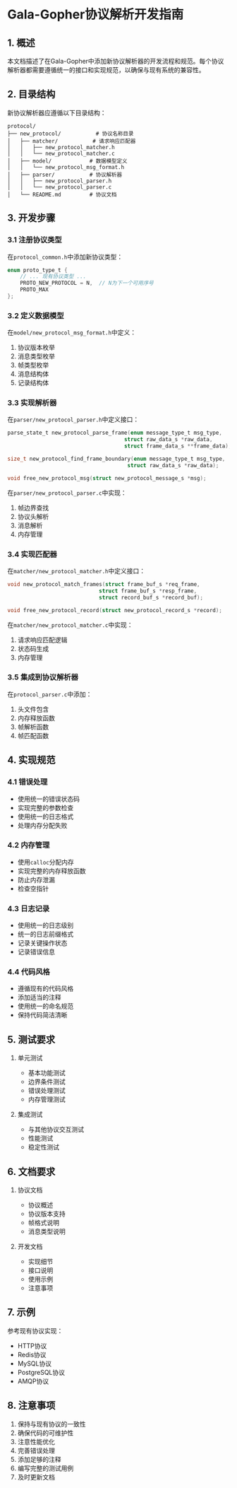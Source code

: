 # Gala-Gopher协议解析开发指南

## 1. 概述

本文档描述了在Gala-Gopher中添加新协议解析器的开发流程和规范。每个协议解析器都需要遵循统一的接口和实现规范，以确保与现有系统的兼容性。

## 2. 目录结构

新协议解析器应遵循以下目录结构：

```
protocol/
├── new_protocol/           # 协议名称目录
│   ├── matcher/           # 请求响应匹配器
│   │   ├── new_protocol_matcher.h
│   │   └── new_protocol_matcher.c
│   ├── model/            # 数据模型定义
│   │   └── new_protocol_msg_format.h
│   ├── parser/           # 协议解析器
│   │   ├── new_protocol_parser.h
│   │   └── new_protocol_parser.c
│   └── README.md         # 协议文档
```

## 3. 开发步骤

### 3.1 注册协议类型

在`protocol_common.h`中添加新协议类型：

```c
enum proto_type_t {
    // ... 现有协议类型 ...
    PROTO_NEW_PROTOCOL = N,  // N为下一个可用序号
    PROTO_MAX
};
```

### 3.2 定义数据模型

在`model/new_protocol_msg_format.h`中定义：

1. 协议版本枚举
2. 消息类型枚举
3. 帧类型枚举
4. 消息结构体
5. 记录结构体

### 3.3 实现解析器

在`parser/new_protocol_parser.h`中定义接口：

```c
parse_state_t new_protocol_parse_frame(enum message_type_t msg_type, 
                                     struct raw_data_s *raw_data,
                                     struct frame_data_s **frame_data);

size_t new_protocol_find_frame_boundary(enum message_type_t msg_type,
                                      struct raw_data_s *raw_data);

void free_new_protocol_msg(struct new_protocol_message_s *msg);
```

在`parser/new_protocol_parser.c`中实现：

1. 帧边界查找
2. 协议头解析
3. 消息解析
4. 内存管理

### 3.4 实现匹配器

在`matcher/new_protocol_matcher.h`中定义接口：

```c
void new_protocol_match_frames(struct frame_buf_s *req_frame,
                             struct frame_buf_s *resp_frame,
                             struct record_buf_s *record_buf);

void free_new_protocol_record(struct new_protocol_record_s *record);
```

在`matcher/new_protocol_matcher.c`中实现：

1. 请求响应匹配逻辑
2. 状态码生成
3. 内存管理

### 3.5 集成到协议解析器

在`protocol_parser.c`中添加：

1. 头文件包含
2. 内存释放函数
3. 帧解析函数
4. 帧匹配函数

## 4. 实现规范

### 4.1 错误处理

- 使用统一的错误状态码
- 实现完整的参数检查
- 使用统一的日志格式
- 处理内存分配失败

### 4.2 内存管理

- 使用`calloc`分配内存
- 实现完整的内存释放函数
- 防止内存泄漏
- 检查空指针

### 4.3 日志记录

- 使用统一的日志级别
- 统一的日志前缀格式
- 记录关键操作状态
- 记录错误信息

### 4.4 代码风格

- 遵循现有的代码风格
- 添加适当的注释
- 使用统一的命名规范
- 保持代码简洁清晰

## 5. 测试要求

1. 单元测试
   - 基本功能测试
   - 边界条件测试
   - 错误处理测试
   - 内存管理测试

2. 集成测试
   - 与其他协议交互测试
   - 性能测试
   - 稳定性测试

## 6. 文档要求

1. 协议文档
   - 协议概述
   - 协议版本支持
   - 帧格式说明
   - 消息类型说明

2. 开发文档
   - 实现细节
   - 接口说明
   - 使用示例
   - 注意事项

## 7. 示例

参考现有协议实现：
- HTTP协议
- Redis协议
- MySQL协议
- PostgreSQL协议
- AMQP协议

## 8. 注意事项

1. 保持与现有协议的一致性
2. 确保代码的可维护性
3. 注意性能优化
4. 完善错误处理
5. 添加足够的注释
6. 编写完整的测试用例
7. 及时更新文档 